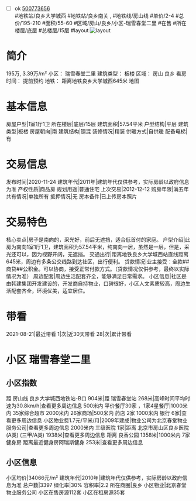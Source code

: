 - [ ] ok [500773656](https://bj.5i5j.com/ershoufang/500773656.html)  
 #地铁站/良乡大学城西 #地铁站/良乡南关 ,  #地铁线/房山线
#单价/2-4 #总价/195-210 #面积/55-60   #区域/房山/良乡/小区-瑞雪春堂二里 #在售 #所在楼层/底层 #总楼层/15层 #layout 
![layout](http://image2a.5i5j.com/scm/HOUSE_CUSTOMER/1b8293c8e8c7441097aac553440430fe.jpg_P5.jpg) 
# 简介 
 195万,  3.39万/m² 
小区： 瑞雪春堂二里
建筑类型： 板楼
区域： 房山 良乡
看房时间： 提前预约
地铁： 距离地铁良乡大学城西645米 地图
# 基本信息 
 房屋户型|1室1厅1卫
所在楼层|底层/15层
建筑面积|57.54平米
户型结构|平层
建筑类型|板楼
房屋朝向|南
建筑结构|钢混
装修情况|精装
供暖方式|自供暖
配备电梯|有
# 交易信息 
 发布时间|2020-11-24
建筑年代|2011年|建筑年代仅供参考，实际房龄以政府信息为准
产权性质|商品房
规划用途|普通住宅
上次交易|2012-12-12
购房年限|满五年
共有情况|单独所有
抵押情况|无
房本备件|已上传房本照片
# 交易特色 
 核心卖点|房子是南向的，采光好，前后无遮挡，适合低首付的家庭。
户型介绍|此房为南向1室1厅1卫，建筑面积为57.54平米，纯南向一居，虽然是一层，但是，采光还可以，因为视野开阔，无遮挡。
交通出行|距离地铁良乡大学城西站直线距离645米，周边有多条公交线路到达社区，出行便利。
贷款情况|业主接受：全款##商贷##公积金。可以协商，接受正常付款方式。（贷款情况仅供参考，最终以实际情况为准）
周边配套|周边生活配套齐全，能够满足日常需求。
小区信息|社区是由韩建集团开发建设的，开发商自持物业，口碑很好，小区人文素质较高，周边生活配套齐全，环境优美，适宜居住。
# 带看 
 2021-08-21|最近带看	 1|次|近30天带看	 28|次|累计带看
# 小区 瑞雪春堂二里
## 小区指数 
 距 房山线 良乡大学城西地铁站-B口 904米|距 瑞雪春堂站 268米|高峰时间平均时速为30.8km/h|查看更多周边信息
500米内 平价餐厅30家 ，1家4星餐厅|1000米内 35家综合超市
2000米内 26家商场|500米内 药店 2家
1000米内 银行 6家|查看更多周边信息
小区物业费1.7元/平米/月|2009年建成|物业公司为北京春堂物业服务公司|查看更多周边信息
2000米内 三级医院 1家|距离 北京市房山区良乡医院(A类) (三甲/A类) 1938米|查看更多周边信息
距离 良香公园 1358米|1000米内 7家 健身房
距离最近健身房阿瑞斯健身 253米|查看更多周边信息
## 小区信息 
 小区均价|34066元/m²
建筑年代|2010年|建筑年代仅供参考，实际房龄以政府信息为准
总户数|3397
绿化率|30%
容积率|2.2
所在商圈|良乡
小区物业|北京春堂物业服务公司
小区在售房源112套
小区在租房源35套
